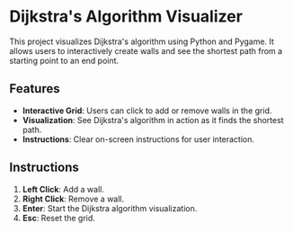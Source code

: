 # Dijkstra's Algorithm Visualizer

This project visualizes Dijkstra's algorithm using Python and Pygame. It allows users to interactively create walls and see the shortest path from a starting point to an end point.

## Features

- **Interactive Grid**: Users can click to add or remove walls in the grid.
- **Visualization**: See Dijkstra's algorithm in action as it finds the shortest path.
- **Instructions**: Clear on-screen instructions for user interaction.

## Instructions

1. **Left Click**: Add a wall.
2. **Right Click**: Remove a wall.
3. **Enter**: Start the Dijkstra algorithm visualization.
4. **Esc**: Reset the grid.

